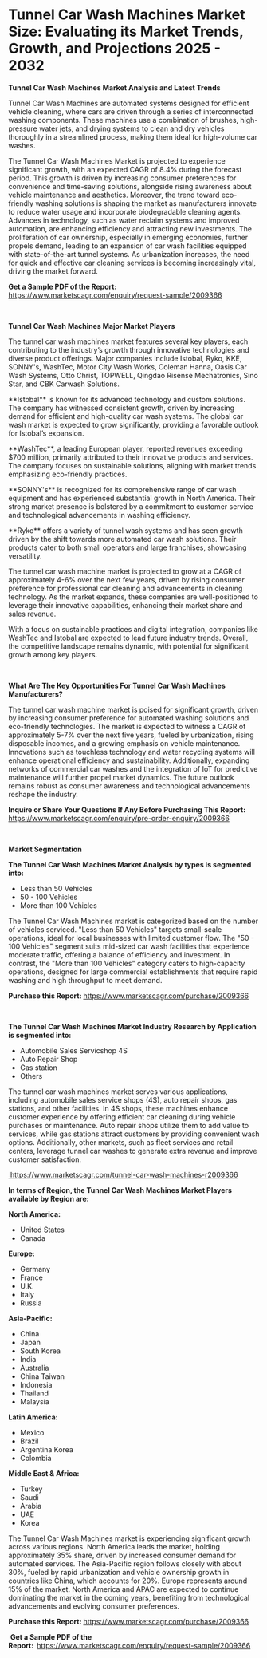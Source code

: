 <p><h1>Tunnel Car Wash Machines Market Size: Evaluating its Market Trends, Growth, and Projections 2025 - 2032</h1></p><p><strong>Tunnel Car Wash Machines Market Analysis and Latest Trends</strong></p>
<p><p>Tunnel Car Wash Machines are automated systems designed for efficient vehicle cleaning, where cars are driven through a series of interconnected washing components. These machines use a combination of brushes, high-pressure water jets, and drying systems to clean and dry vehicles thoroughly in a streamlined process, making them ideal for high-volume car washes.</p><p>The Tunnel Car Wash Machines Market is projected to experience significant growth, with an expected CAGR of 8.4% during the forecast period. This growth is driven by increasing consumer preferences for convenience and time-saving solutions, alongside rising awareness about vehicle maintenance and aesthetics. Moreover, the trend toward eco-friendly washing solutions is shaping the market as manufacturers innovate to reduce water usage and incorporate biodegradable cleaning agents. Advances in technology, such as water reclaim systems and improved automation, are enhancing efficiency and attracting new investments. The proliferation of car ownership, especially in emerging economies, further propels demand, leading to an expansion of car wash facilities equipped with state-of-the-art tunnel systems. As urbanization increases, the need for quick and effective car cleaning services is becoming increasingly vital, driving the market forward.</p></p>
<p><strong>Get a Sample PDF of the Report:&nbsp;</strong> <a href="https://www.marketscagr.com/enquiry/request-sample/2009366?utm_campaign=3263&utm_medium=2&utm_source=Github&utm_content=ia&utm_term=12042025&utm_id=tunnel-car-wash-machines">https://www.marketscagr.com/enquiry/request-sample/2009366</a></p>
<p>&nbsp;</p>
<p><strong>Tunnel Car Wash Machines Major Market Players</strong></p>
<p><p>The tunnel car wash machines market features several key players, each contributing to the industry’s growth through innovative technologies and diverse product offerings. Major companies include Istobal, Ryko, KKE, SONNY's, WashTec, Motor City Wash Works, Coleman Hanna, Oasis Car Wash Systems, Otto Christ, TOPWELL, Qingdao Risense Mechatronics, Sino Star, and CBK Carwash Solutions.</p><p>**Istobal** is known for its advanced technology and custom solutions. The company has witnessed consistent growth, driven by increasing demand for efficient and high-quality car wash systems. The global car wash market is expected to grow significantly, providing a favorable outlook for Istobal’s expansion.</p><p>**WashTec**, a leading European player, reported revenues exceeding $700 million, primarily attributed to their innovative products and services. The company focuses on sustainable solutions, aligning with market trends emphasizing eco-friendly practices.</p><p>**SONNY's** is recognized for its comprehensive range of car wash equipment and has experienced substantial growth in North America. Their strong market presence is bolstered by a commitment to customer service and technological advancements in washing efficiency.</p><p>**Ryko** offers a variety of tunnel wash systems and has seen growth driven by the shift towards more automated car wash solutions. Their products cater to both small operators and large franchises, showcasing versatility.</p><p>The tunnel car wash machine market is projected to grow at a CAGR of approximately 4-6% over the next few years, driven by rising consumer preference for professional car cleaning and advancements in cleaning technology. As the market expands, these companies are well-positioned to leverage their innovative capabilities, enhancing their market share and sales revenue.</p><p>With a focus on sustainable practices and digital integration, companies like WashTec and Istobal are expected to lead future industry trends. Overall, the competitive landscape remains dynamic, with potential for significant growth among key players.</p></p>
<p>&nbsp;</p>
<p><strong>What Are The Key Opportunities For Tunnel Car Wash Machines Manufacturers?</strong></p>
<p><p>The tunnel car wash machine market is poised for significant growth, driven by increasing consumer preference for automated washing solutions and eco-friendly technologies. The market is expected to witness a CAGR of approximately 5-7% over the next five years, fueled by urbanization, rising disposable incomes, and a growing emphasis on vehicle maintenance. Innovations such as touchless technology and water recycling systems will enhance operational efficiency and sustainability. Additionally, expanding networks of commercial car washes and the integration of IoT for predictive maintenance will further propel market dynamics. The future outlook remains robust as consumer awareness and technological advancements reshape the industry.</p></p>
<p><strong>Inquire or Share Your Questions If Any Before Purchasing This Report:</strong> <a href="https://www.marketscagr.com/enquiry/pre-order-enquiry/2009366?utm_campaign=3263&utm_medium=2&utm_source=Github&utm_content=ia&utm_term=12042025&utm_id=tunnel-car-wash-machines">https://www.marketscagr.com/enquiry/pre-order-enquiry/2009366</a></p>
<p>&nbsp;</p>
<p><strong>Market Segmentation</strong></p>
<p><strong>The Tunnel Car Wash Machines Market Analysis by types is segmented into:</strong></p>
<p><ul><li>Less than 50 Vehicles</li><li>50 - 100 Vehicles</li><li>More than 100 Vehicles</li></ul></p>
<p><p>The Tunnel Car Wash Machines market is categorized based on the number of vehicles serviced. "Less than 50 Vehicles" targets small-scale operations, ideal for local businesses with limited customer flow. The "50 - 100 Vehicles" segment suits mid-sized car wash facilities that experience moderate traffic, offering a balance of efficiency and investment. In contrast, the "More than 100 Vehicles" category caters to high-capacity operations, designed for large commercial establishments that require rapid washing and high throughput to meet demand.</p></p>
<p><strong>Purchase this Report:&nbsp;</strong><a href="https://www.marketscagr.com/purchase/2009366?utm_campaign=3263&utm_medium=2&utm_source=Github&utm_content=ia&utm_term=12042025&utm_id=tunnel-car-wash-machines">https://www.marketscagr.com/purchase/2009366</a></p>
<p>&nbsp;</p>
<p><strong>The Tunnel Car Wash Machines Market Industry Research by Application is segmented into:</strong></p>
<p><ul><li>Automobile Sales Servicshop 4S</li><li>Auto Repair Shop</li><li>Gas station</li><li>Others</li></ul></p>
<p><p>The tunnel car wash machines market serves various applications, including automobile sales service shops (4S), auto repair shops, gas stations, and other facilities. In 4S shops, these machines enhance customer experience by offering efficient car cleaning during vehicle purchases or maintenance. Auto repair shops utilize them to add value to services, while gas stations attract customers by providing convenient wash options. Additionally, other markets, such as fleet services and retail centers, leverage tunnel car washes to generate extra revenue and improve customer satisfaction.</p></p>
<p><a href="https://www.marketscagr.com/tunnel-car-wash-machines-r2009366?utm_campaign=3263&utm_medium=2&utm_source=Github&utm_content=ia&utm_term=12042025&utm_id=tunnel-car-wash-machines">&nbsp;https://www.marketscagr.com/tunnel-car-wash-machines-r2009366</a></p>
<p><strong>In terms of Region, the Tunnel Car Wash Machines Market Players available by Region are:</strong></p>
<p>
    <p> <strong> North America: </strong>
        <ul>
            <li>United States</li>
            <li>Canada</li>
        </ul>
        </p> 
    <p> <strong> Europe: </strong>
        <ul>
            <li>Germany</li>
            <li>France</li>
            <li>U.K.</li>
            <li>Italy</li>
            <li>Russia</li>
        </ul>
        </p> 
    <p> <strong> Asia-Pacific: </strong>
        <ul>
            <li>China</li>
            <li>Japan</li>
            <li>South Korea</li>
            <li>India</li>
            <li>Australia</li>
            <li>China Taiwan</li>
            <li>Indonesia</li>
            <li>Thailand</li>
            <li>Malaysia</li>
        </ul>
        </p> 
    <p> <strong> Latin America: </strong>
        <ul>
            <li>Mexico</li>
            <li>Brazil</li>
            <li>Argentina Korea</li>
            <li>Colombia</li>
        </ul>
        </p> 
    <p> <strong> Middle East & Africa: </strong>
        <ul>
            <li>Turkey</li>
            <li>Saudi</li>
            <li>Arabia</li>
            <li>UAE</li>
            <li>Korea</li>
        </ul>
    </p>
    </p>
<p><p>The Tunnel Car Wash Machines market is experiencing significant growth across various regions. North America leads the market, holding approximately 35% share, driven by increased consumer demand for automated services. The Asia-Pacific region follows closely with about 30%, fueled by rapid urbanization and vehicle ownership growth in countries like China, which accounts for 20%. Europe represents around 15% of the market. North America and APAC are expected to continue dominating the market in the coming years, benefiting from technological advancements and evolving consumer preferences.</p></p>
<p><strong>Purchase this Report: </strong><a href="https://www.marketscagr.com/purchase/2009366?utm_campaign=3263&utm_medium=2&utm_source=Github&utm_content=ia&utm_term=12042025&utm_id=tunnel-car-wash-machines">https://www.marketscagr.com/purchase/2009366</a></p>
<p>&nbsp;<strong>Get a Sample PDF of the Report:&nbsp;&nbsp;</strong><a href="https://www.marketscagr.com/enquiry/request-sample/2009366?utm_campaign=3263&utm_medium=2&utm_source=Github&utm_content=ia&utm_term=12042025&utm_id=tunnel-car-wash-machines">https://www.marketscagr.com/enquiry/request-sample/2009366</a></p>
<p><strong></strong></p>
<p><p></p><p></p><p></p></p>